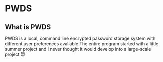 # PWDS

## What is PWDS
PWDS is a local, command line encrypted password storage system with different user preferences avaliable
The entire program started with a little summer project and I never thought it would develop into a large-scale project :smiling_imp:


